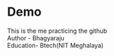 # Demo
This is the me practicing the github 
<br>
Author - Bhagyaraju
<br>
Education- Btech(NIT Meghalaya)
